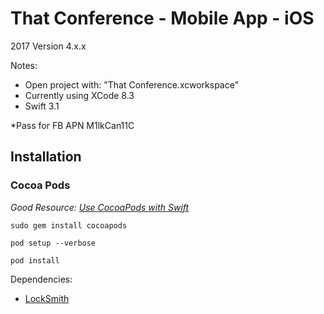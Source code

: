 # That Conference - Mobile App - iOS

2017 Version 4.x.x

Notes:

* Open project with: "That Conference.xcworkspace"
* Currently using XCode 8.3
* Swift 3.1

*Pass for FB APN
M1lkCan11C

## Installation ##

### Cocoa Pods ###

*Good Resource: [Use CocoaPods with Swift](https://www.raywenderlich.com/97014/use-cocoapods-with-swift)*

```
sudo gem install cocoapods
```

```
pod setup --verbose
```

```
pod install
```

Dependencies:

* [LockSmith](https://github.com/matthewpalmer/Locksmith)